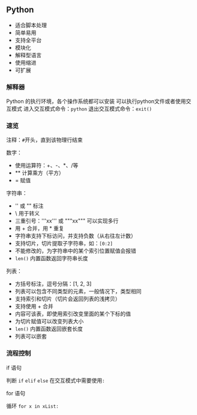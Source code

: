 ## Python

- 适合脚本处理
- 简单易用
- 支持全平台
- 模块化
- 解释型语言
- 使用缩进
- 可扩展

### 解释器

Python 的执行环境，各个操作系统都可以安装
可以执行python文件或者使用交互模式
进入交互模式命令：`python`
退出交互模式命令：`exit()`

### 速览

注释：`#`开头，直到该物理行结束

数字：
- 使用运算符：+、-、*、/等
- ** 计算乘方（平方）
- = 赋值

字符串：
- '' 或 "" 标注
- \ 用于转义
- 三重引号：'''xx''' 或 """xx""" 可以实现多行
- 用 + 合并，用 * 重复
- 字符串支持下标访问，并支持负数（从右往左计数）
- 支持切片，切片提取子字符串，如：`[0:2]`
- 不能修改的，为字符串中的某个索引位置赋值会报错
- `len()` 内置函数返回字符串长度

列表：

- 方括号标注，逗号分隔：[1, 2, 3]
- 列表可以包含不同类型的元素，一般情况下，类型相同
- 支持索引和切片（切片会返回列表的浅拷贝）
- 支持使用 + 合并
- 内容可该表，即使用索引改变里面的某个下标的值
- 为切片赋值可以改变列表大小
- `len()` 内置函数返回嵌套长度
- 列表可以嵌套

### 流程控制

if 语句

判断
`if`
`elif`
`else`
在交互模式中需要使用`:`

for 语句

循环
`for x in xList:`